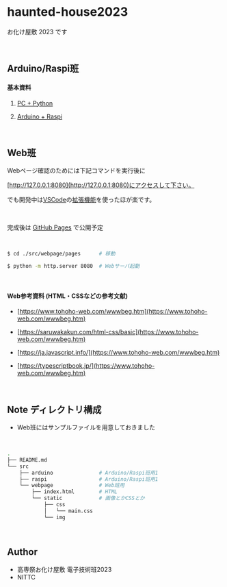 # haunted-house2023
お化け屋敷 2023 です

<br>





## Arduino/Raspi班

#### 基本資料

1. [PC + Python](https://knock-down-python.stradty.com/)

2. [Arduino + Raspi](https://arduinobook.stradty.com/accounts/)

<br>

## Web班

Webページ確認のためには下記コマンドを実行後に

[http://127.0.0.1:8080](http://127.0.0.1:8080)にアクセスして下さい。

でも開発中は[VSCode](https://code.visualstudio.com/docs/languages/html)の[拡張機能](https://webdesign-trends.net/entry/14461)を使ったほが楽です。

<br>

完成後は [GitHub Pages](https://docs.github.com/ja/pages/getting-started-with-github-pages/about-github-pages) で公開予定


<br>

```bash
$ cd ./src/webpage/pages      # 移動

$ python -m http.server 8080  # Webサーバ起動

```

<br>

#### Web参考資料 (HTML・CSSなどの参考文献)

- [https://www.tohoho-web.com/wwwbeg.htm](https://www.tohoho-web.com/wwwbeg.htm)

- [https://saruwakakun.com/html-css/basic](https://www.tohoho-web.com/wwwbeg.htm)

- [https://ja.javascript.info/](https://www.tohoho-web.com/wwwbeg.htm)

- [https://typescriptbook.jp/](https://www.tohoho-web.com/wwwbeg.htm)

<br>

## Note ディレクトリ構成

- Web班にはサンプルファイルを用意しておきました

<br>

```bash
.
├── README.md
└── src
    ├── arduino               # Arduino/Raspi班用1
    ├── raspi                 # Arduino/Raspi班用1
    └── webpage               # Web班用
        ├── index.html        # HTML
        └── static            # 画像とかCSSとか
            ├── css
            │   └── main.css
            └── img
```

<br>

## Author


* 高専祭お化け屋敷 電子技術班2023
* NITTC

